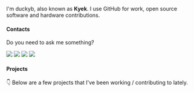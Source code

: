 I'm duckyb, also known as **Kyek**. I use GitHub for work, open source software and hardware contributions.

#### Contacts

Do you need to ask me something?

[![](https://shields.io/static/v1?logo=github&logoColor=white&labelColor=2d333b&style=flat-square&message=Discussion&color=161b22&label=GitHub)](https://github.com/duckyb/duckyb/discussions/1)
[![](https://shields.io/static/v1?logo=reddit&logoColor=white&labelColor=2d333b&style=flat-square&message=Kyek&color=orange&label=Reddit)](https://www.reddit.com/message/compose/?to=Kyek)
[![](https://shields.io/static/v1?logo=telegram&logoColor=white&labelColor=2d333b&style=flat-square&message=Kyek&color=30a5dd&label=Telegram)](https://t.me/kyyyek)
[![](https://shields.io/static/v1?logo=discord&logoColor=white&labelColor=2d333b&style=flat-square&message=Kyek%233541&color=5865ed&label=Discord)](#)

#### Projects

👇 Below are a few projects that I've been working / contributing to lately.
